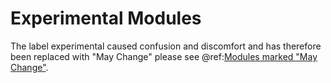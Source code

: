 <a id="experimental-java"></a>
# Experimental Modules

The label experimental caused confusion and discomfort and has therefore been replaced with "May Change"
please see @ref:[Modules marked "May Change"](../common/may-change.md).